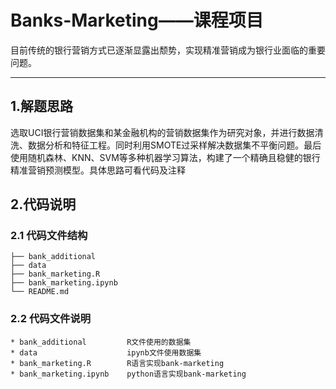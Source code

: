 # Banks-Marketing——课程项目
目前传统的银行营销方式已逐渐显露出颓势，实现精准营销成为银行业面临的重要问题。

------

## 1.解题思路

选取UCI银行营销数据集和某金融机构的营销数据集作为研究对象，并进行数据清洗、数据分析和特征工程。同时利用SMOTE过采样解决数据集不平衡问题。最后使用随机森林、KNN、SVM等多种机器学习算法，构建了一个精确且稳健的银行精准营销预测模型。具体思路可看代码及注释

## 2.代码说明

### 2.1 代码文件结构
```
├── bank_additional
├── data
├── bank_marketing.R
├── bank_marketing.ipynb
└── README.md
```

### 2.2 代码文件说明

``` 
* bank_additional         R文件使用的数据集
* data                    ipynb文件使用数据集   
* bank_marketing.R        R语言实现bank-marketing            
* bank_marketing.ipynb    python语言实现bank-marketing      
```
